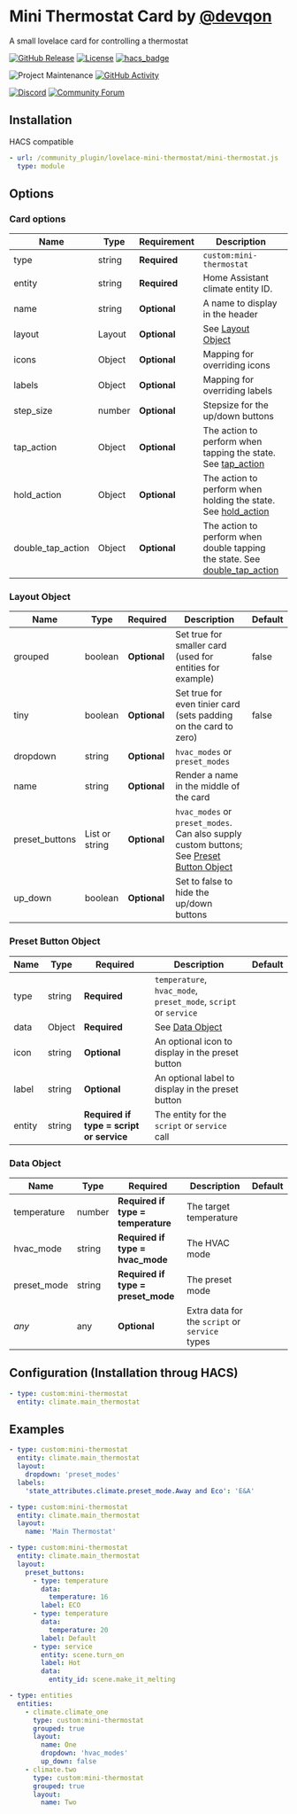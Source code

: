 # Mini Thermostat Card by [@devqon](https://www.github.com/Devqon)

A small lovelace card for controlling a thermostat

[![GitHub Release][releases-shield]][releases]
[![License][license-shield]](LICENSE.md)
[![hacs_badge](https://img.shields.io/badge/HACS-Default-orange.svg?style=for-the-badge)](https://github.com/custom-components/hacs)

![Project Maintenance][maintenance-shield]
[![GitHub Activity][commits-shield]][commits]

[![Discord][discord-shield]][discord]
[![Community Forum][forum-shield]][forum]

## Installation

HACS compatible

```yaml
- url: /community_plugin/lovelace-mini-thermostat/mini-thermostat.js
  type: module
```

## Options

### Card options

| Name     | Type   | Requirement  | Description | Default |
| ---- | ---- | -------- | ----------- | ------- |
| type     | string | **Required** | `custom:mini-thermostat` |
| entity   | string | **Required** | Home Assistant climate entity ID. |
| name     | string | **Optional** | A name to display in the header |
| layout   | Layout | **Optional** | See [Layout Object](#layout-object) |
| icons    | Object | **Optional** | Mapping for overriding icons |
| labels   | Object | **Optional** | Mapping for overriding labels |
| step_size | number | **Optional** | Stepsize for the up/down buttons | 0.5 |
| tap_action | Object | **Optional** | The action to perform when tapping the state. See [tap_action](https://www.home-assistant.io/lovelace/entity-button/#tap_action) | more-info |
| hold_action | Object | **Optional** | The action to perform when holding the state. See [hold_action](https://www.home-assistant.io/lovelace/entity-button/#hold_action) | more-info |
| double_tap_action | Object | **Optional** | The action to perform when double tapping the state. See [double_tap_action](https://www.home-assistant.io/lovelace/entity-button/#double_tap_action) | more-info |

### Layout Object
| Name | Type | Required | Description | Default |
| ---- | ---- | -------- | ----------- | ------- |
| grouped | boolean | **Optional** | Set true for smaller card (used for entities for example) | false |
| tiny | boolean | **Optional** | Set true for even tinier card (sets padding on the card to zero) | false |
| dropdown | string | **Optional** | `hvac_modes` or `preset_modes` |
| name | string | **Optional** | Render a name in the middle of the card |
| preset_buttons | List or string | **Optional** | `hvac_modes` or `preset_modes`. Can also supply custom buttons; See [Preset Button Object](#preset-button-object) |
| up_down | boolean | **Optional** | Set to false to hide the up/down buttons |

### Preset Button Object
| Name | Type | Required | Description | Default |
| ---- | ---- | -------- | ----------- | ------- |
| type | string | **Required** | `temperature`, `hvac_mode`, `preset_mode`, `script` or `service` |
| data | Object | **Required** | See [Data Object](#data-object) |
| icon | string | **Optional** | An optional icon to display in the preset button |
| label | string | **Optional** | An optional label to display in the preset button |
| entity | string | **Required if type = script or service** | The entity for the `script` or `service` call |

### Data Object
| Name | Type | Required | Description | Default |
| ---- | ---- | -------- | ----------- | ------- |
| temperature | number | **Required if type = temperature** | The target temperature |
| hvac_mode | string | **Required if type = hvac_mode** | The HVAC mode |
| preset_mode | string | **Required if type = preset_mode** | The preset mode |
| *any* | any | **Optional** | Extra data for the `script` or `service` types |

## Configuration (Installation throug HACS)

```yaml
- type: custom:mini-thermostat
  entity: climate.main_thermostat
```

## Examples

```yaml
- type: custom:mini-thermostat
  entity: climate.main_thermostat
  layout:
    dropdown: 'preset_modes'
  labels:
    'state_attributes.climate.preset_mode.Away and Eco': 'E&A'

- type: custom:mini-thermostat
  entity: climate.main_thermostat
  layout:
    name: 'Main Thermostat'

- type: custom:mini-thermostat
  entity: climate.main_thermostat
  layout:
    preset_buttons:
      - type: temperature
        data:
          temperature: 16
        label: ECO
      - type: temperature
        data:
          temperature: 20
        label: Default
      - type: service
        entity: scene.turn_on
        label: Hot
        data:
          entity_id: scene.make_it_melting

- type: entities
  entities:
    - climate.climate_one
      type: custom:mini-thermostat
      grouped: true
      layout:
        name: One
        dropdown: 'hvac_modes'
        up_down: false
    - climate.two
      type: custom:mini-thermostat
      grouped: true
      layout:
        name: Two
```

[commits-shield]: https://img.shields.io/github/commit-activity/y/Devqon/lovelace-mini-thermostat.svg?style=for-the-badge
[commits]: https://github.com/Devqon/lovelace-mini-thermostat/commits/master
[devcontainer]: https://code.visualstudio.com/docs/remote/containers
[discord]: https://discord.gg/5e9yvq
[discord-shield]: https://img.shields.io/discord/330944238910963714.svg?style=for-the-badge
[forum-shield]: https://img.shields.io/badge/community-forum-brightgreen.svg?style=for-the-badge
[forum]: https://community.home-assistant.io/c/projects/frontend
[license-shield]: https://img.shields.io/github/license/Devqon/lovelace-mini-thermostat.svg?style=for-the-badge
[maintenance-shield]: https://img.shields.io/maintenance/yes/2020.svg?style=for-the-badge
[releases-shield]: https://img.shields.io/github/release/Devqon/lovelace-mini-thermostat.svg?style=for-the-badge
[releases]: https://github.com/Devqon/lovelace-mini-thermostat/releases
